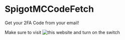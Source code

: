 # SpigotMCCodeFetch
Get your 2FA Code from your email!

Make sure to visit ![this](https://www.google.com/settings/security/lesssecureapps) website and turn on the switch
